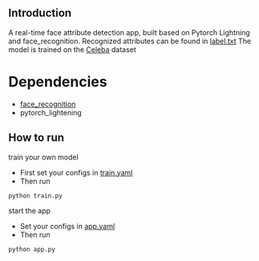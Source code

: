 ## Introduction

A real-time face attribute detection app, built based on Pytorch Lightning and face_recognition.
Recognized attributes can be found in [label.txt](models/labels.txt)
The model is trained on the [Celeba](https://www.kaggle.com/jessicali9530/celeba-dataset) dataset

# Dependencies
- [face_recognition](https://github.com/ageitgey/face_recognition)
- pytorch_lightening


## How to run

train your own model
- First set your configs in [train.yaml](configs/train.yaml)
- Then run
```shell
python train.py
```

start the app
- Set your configs in [app.yaml](configs/app.yaml)
- Then run
```shell
python app.py
```
